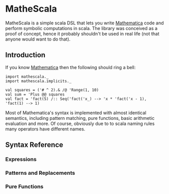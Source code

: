 # MatheScala

MatheScala is a simple scala DSL that lets you write [Mathematica](http://en.wikipedia.org/wiki/Mathematica) code and perform symbolic computations in scala. The library was conceived as a proof of concept, hence it probably shouldn't be used in real life (not that anyone would want to do that). 

## Introduction

If you know [Mathematica](http://en.wikipedia.org/wiki/Mathematica) then the following should ring a bell:
    
	import mathescala._
	import mathescala.implicits._

	val squares = ('# ^ 2).& /@ 'Range(1, 10)
	val sum = 'Plus @@ squares
	val fact = 'fact(5) /:: Seq('fact('x_) --> 'x * 'fact('x - 1), 'fact(1) --> 1)

Most of Mathematica's syntax is implemented with almost identical semantics, including pattern matching, pure functions, basic arithmetic evaluation and more. Of course, obviously due to to scala naming rules many operators have different names.

## Syntax Reference

### Expressions

### Patterns and Replacements

### Pure Functions
